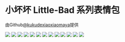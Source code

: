 # 小坏坏 Little-Bad 系列表情包

由Github[@kukudexiaoxiaomaya](https://github.com/kukudexiaoxiaomaya)提供

![](https://cdn.jsdelivr.net/gh/2x-ercha/twikoo-magic@master/image/Little-Bad/一群坏坏.jpg)
![](https://cdn.jsdelivr.net/gh/2x-ercha/twikoo-magic@master/image/Little-Bad/中坏坏.jpg)
![](https://cdn.jsdelivr.net/gh/2x-ercha/twikoo-magic@master/image/Little-Bad/发火的坏坏.jpg)
![](https://cdn.jsdelivr.net/gh/2x-ercha/twikoo-magic@master/image/Little-Bad/坏坏坏.jpg)
![](https://cdn.jsdelivr.net/gh/2x-ercha/twikoo-magic@master/image/Little-Bad/大坏坏.jpg)
![](https://cdn.jsdelivr.net/gh/2x-ercha/twikoo-magic@master/image/Little-Bad/天使一般的坏坏.jpg)
![](https://cdn.jsdelivr.net/gh/2x-ercha/twikoo-magic@master/image/Little-Bad/害羞坏.jpg)
![](https://cdn.jsdelivr.net/gh/2x-ercha/twikoo-magic@master/image/Little-Bad/小坏蛋.jpg)
![](https://cdn.jsdelivr.net/gh/2x-ercha/twikoo-magic@master/image/Little-Bad/我们一起做坏坏的事.jpg)
![](https://cdn.jsdelivr.net/gh/2x-ercha/twikoo-magic@master/image/Little-Bad/敲板子的坏坏.gif)
![](https://cdn.jsdelivr.net/gh/2x-ercha/twikoo-magic@master/image/Little-Bad/比地球还大的坏坏.jpg)
![](https://cdn.jsdelivr.net/gh/2x-ercha/twikoo-magic@master/image/Little-Bad/流泪的坏坏.jpg)
![](https://cdn.jsdelivr.net/gh/2x-ercha/twikoo-magic@master/image/Little-Bad/热炸的坏坏.jpg)
